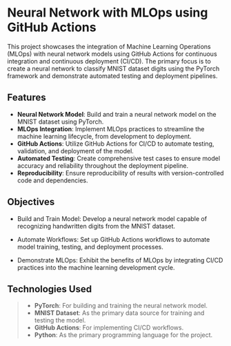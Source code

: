 # Neural Network with MLOps using GitHub Actions

This project showcases the integration of Machine Learning Operations (MLOps) with neural network models using GitHub Actions for continuous integration and continuous deployment (CI/CD). The primary focus is to create a neural network to classify MNIST dataset digits using the PyTorch framework and demonstrate automated testing and deployment pipelines.

## Features
- **Neural Network Model**: Build and train a neural network model on the MNIST dataset using PyTorch.
- **MLOps Integration**: Implement MLOps practices to streamline the machine learning lifecycle, from development to deployment.
- **GitHub Actions**: Utilize GitHub Actions for CI/CD to automate testing, validation, and deployment of the model.
- **Automated Testing**: Create comprehensive test cases to ensure model accuracy and reliability throughout the deployment pipeline.
- **Reproducibility**: Ensure reproducibility of results with version-controlled code and dependencies.

## Objectives
- Build and Train Model: Develop a neural network model capable of recognizing handwritten digits from the MNIST dataset.

- Automate Workflows: Set up GitHub Actions workflows to automate model training, testing, and deployment processes.

- Demonstrate MLOps: Exhibit the benefits of MLOps by integrating CI/CD practices into the machine learning development cycle.

## Technologies Used
> - **PyTorch**: For building and training the neural network model.
> - **MNIST Dataset**: As the primary data source for training and testing the model.
> - **GitHub Actions**: For implementing CI/CD workflows.
> - **Python**: As the primary programming language for the project.

